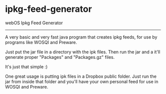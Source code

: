 ipkg-feed-generator
===================
webOS Ipkg Feed Generator
***
A very basic and very fast java program that creates ipkg feeds, for use by programs like WOSQI and Preware.

Just put the jar file in a directory with the ipk files. Then run the jar and a it'll generate proper "Packages" and "Packages.gz" files.

It's just that simple :)

One great usage is putting ipk files in a Dropbox public folder. Just run the jar from inside that folder and you'll have your own personal feed for use in WOSQI and Preware. 